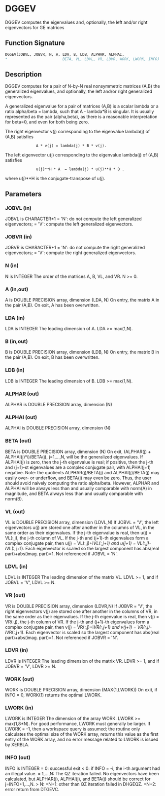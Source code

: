 # DGGEV

DGGEV computes the eigenvalues and, optionally, the left and/or right eigenvectors for GE matrices

## Function Signature

```fortran
DGGEV(JOBVL, JOBVR, N, A, LDA, B, LDB, ALPHAR, ALPHAI,
*                         BETA, VL, LDVL, VR, LDVR, WORK, LWORK, INFO)
```

## Description


 DGGEV computes for a pair of N-by-N real nonsymmetric matrices (A,B)
 the generalized eigenvalues, and optionally, the left and/or right
 generalized eigenvectors.

 A generalized eigenvalue for a pair of matrices (A,B) is a scalar
 lambda or a ratio alpha/beta = lambda, such that A - lambda*B is
 singular. It is usually represented as the pair (alpha,beta), as
 there is a reasonable interpretation for beta=0, and even for both
 being zero.

 The right eigenvector v(j) corresponding to the eigenvalue lambda(j)
 of (A,B) satisfies

                  A * v(j) = lambda(j) * B * v(j).

 The left eigenvector u(j) corresponding to the eigenvalue lambda(j)
 of (A,B) satisfies

                  u(j)**H * A  = lambda(j) * u(j)**H * B .

 where u(j)**H is the conjugate-transpose of u(j).


## Parameters

### JOBVL (in)

JOBVL is CHARACTER*1 = 'N': do not compute the left generalized eigenvectors; = 'V': compute the left generalized eigenvectors.

### JOBVR (in)

JOBVR is CHARACTER*1 = 'N': do not compute the right generalized eigenvectors; = 'V': compute the right generalized eigenvectors.

### N (in)

N is INTEGER The order of the matrices A, B, VL, and VR. N >= 0.

### A (in,out)

A is DOUBLE PRECISION array, dimension (LDA, N) On entry, the matrix A in the pair (A,B). On exit, A has been overwritten.

### LDA (in)

LDA is INTEGER The leading dimension of A. LDA >= max(1,N).

### B (in,out)

B is DOUBLE PRECISION array, dimension (LDB, N) On entry, the matrix B in the pair (A,B). On exit, B has been overwritten.

### LDB (in)

LDB is INTEGER The leading dimension of B. LDB >= max(1,N).

### ALPHAR (out)

ALPHAR is DOUBLE PRECISION array, dimension (N)

### ALPHAI (out)

ALPHAI is DOUBLE PRECISION array, dimension (N)

### BETA (out)

BETA is DOUBLE PRECISION array, dimension (N) On exit, (ALPHAR(j) + ALPHAI(j)*i)/BETA(j), j=1,...,N, will be the generalized eigenvalues. If ALPHAI(j) is zero, then the j-th eigenvalue is real; if positive, then the j-th and (j+1)-st eigenvalues are a complex conjugate pair, with ALPHAI(j+1) negative. Note: the quotients ALPHAR(j)/BETA(j) and ALPHAI(j)/BETA(j) may easily over- or underflow, and BETA(j) may even be zero. Thus, the user should avoid naively computing the ratio alpha/beta. However, ALPHAR and ALPHAI will be always less than and usually comparable with norm(A) in magnitude, and BETA always less than and usually comparable with norm(B).

### VL (out)

VL is DOUBLE PRECISION array, dimension (LDVL,N) If JOBVL = 'V', the left eigenvectors u(j) are stored one after another in the columns of VL, in the same order as their eigenvalues. If the j-th eigenvalue is real, then u(j) = VL(:,j), the j-th column of VL. If the j-th and (j+1)-th eigenvalues form a complex conjugate pair, then u(j) = VL(:,j)+i*VL(:,j+1) and u(j+1) = VL(:,j)-i*VL(:,j+1). Each eigenvector is scaled so the largest component has abs(real part)+abs(imag. part)=1. Not referenced if JOBVL = 'N'.

### LDVL (in)

LDVL is INTEGER The leading dimension of the matrix VL. LDVL >= 1, and if JOBVL = 'V', LDVL >= N.

### VR (out)

VR is DOUBLE PRECISION array, dimension (LDVR,N) If JOBVR = 'V', the right eigenvectors v(j) are stored one after another in the columns of VR, in the same order as their eigenvalues. If the j-th eigenvalue is real, then v(j) = VR(:,j), the j-th column of VR. If the j-th and (j+1)-th eigenvalues form a complex conjugate pair, then v(j) = VR(:,j)+i*VR(:,j+1) and v(j+1) = VR(:,j)-i*VR(:,j+1). Each eigenvector is scaled so the largest component has abs(real part)+abs(imag. part)=1. Not referenced if JOBVR = 'N'.

### LDVR (in)

LDVR is INTEGER The leading dimension of the matrix VR. LDVR >= 1, and if JOBVR = 'V', LDVR >= N.

### WORK (out)

WORK is DOUBLE PRECISION array, dimension (MAX(1,LWORK)) On exit, if INFO = 0, WORK(1) returns the optimal LWORK.

### LWORK (in)

LWORK is INTEGER The dimension of the array WORK. LWORK >= max(1,8*N). For good performance, LWORK must generally be larger. If LWORK = -1, then a workspace query is assumed; the routine only calculates the optimal size of the WORK array, returns this value as the first entry of the WORK array, and no error message related to LWORK is issued by XERBLA.

### INFO (out)

INFO is INTEGER = 0: successful exit < 0: if INFO = -i, the i-th argument had an illegal value. = 1,...,N: The QZ iteration failed. No eigenvectors have been calculated, but ALPHAR(j), ALPHAI(j), and BETA(j) should be correct for j=INFO+1,...,N. > N: =N+1: other than QZ iteration failed in DHGEQZ. =N+2: error return from DTGEVC.

